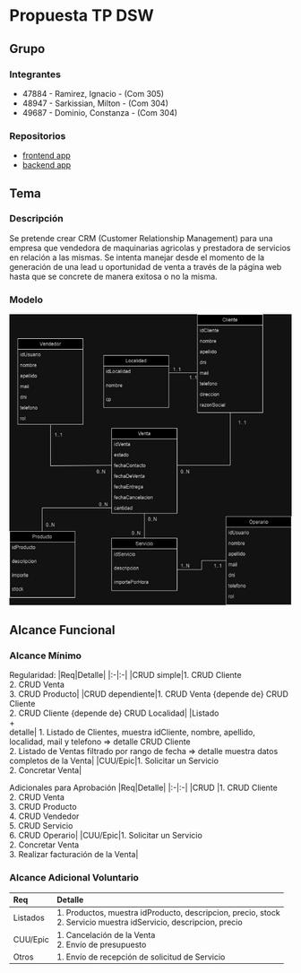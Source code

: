 # Propuesta TP DSW

## Grupo
### Integrantes
* 47884 - Ramirez, Ignacio - (Com 305)
* 48947 - Sarkissian, Milton - (Com 304)
* 49687 - Dominio, Constanza - (Com 304)

### Repositorios
* [frontend app](https://github.com/Ignacioramirez98/Tp-Dsw-FrontEnd)
* [backend app](https://github.com/Ignacioramirez98/Tp-Dsw-BackEnd)

## Tema
### Descripción
  Se pretende crear CRM (Customer Relationship Management) para una empresa que vendedora de maquinarias agricolas y prestadora de servicios en relación a las mismas. Se intenta manejar desde el momento de la generación de una lead u oportunidad de venta a través de la página web hasta que se concrete de manera exitosa o no la misma.

### Modelo

![imagen del modelo](https://github.com/Ignacioramirez98/Tp-Dsw-Com304-305-Dominio-Ramirez-Sarkissian/blob/main/modeloFinal.jpg)

## Alcance Funcional 

### Alcance Mínimo


Regularidad:
|Req|Detalle|
|:-|:-|
|CRUD simple|1. CRUD Cliente<br>2. CRUD Venta<br>3. CRUD Producto|
|CRUD dependiente|1. CRUD Venta {depende de} CRUD Cliente<br>2. CRUD Cliente {depende de} CRUD Localidad|
|Listado<br>+<br>detalle| 1. Listado de Clientes, muestra idCliente, nombre, apellido, localidad, mail y telefono  => detalle CRUD Cliente<br> 2. Listado de Ventas filtrado por rango de fecha => detalle muestra datos completos de la Venta|
|CUU/Epic|1. Solicitar un Servicio<br>2. Concretar Venta|


Adicionales para Aprobación
|Req|Detalle|
|:-|:-|
|CRUD |1. CRUD Cliente<br>2. CRUD Venta<br>3. CRUD Producto<br>4. CRUD Vendedor<br>5. CRUD Servicio<br>6. CRUD Operario|
|CUU/Epic|1. Solicitar un Servicio<br>2. Concretar Venta<br>3. Realizar facturación de la Venta|


### Alcance Adicional Voluntario

|Req|Detalle|
|:-|:-|
|Listados |1. Productos, muestra idProducto, descripcion, precio, stock <br>2. Servicio muestra idServicio, descripcion, precio|
|CUU/Epic|1. Cancelación de la Venta<br>2. Envío de presupuesto|
|Otros|1. Envío de recepción de solicitud de Servicio|

